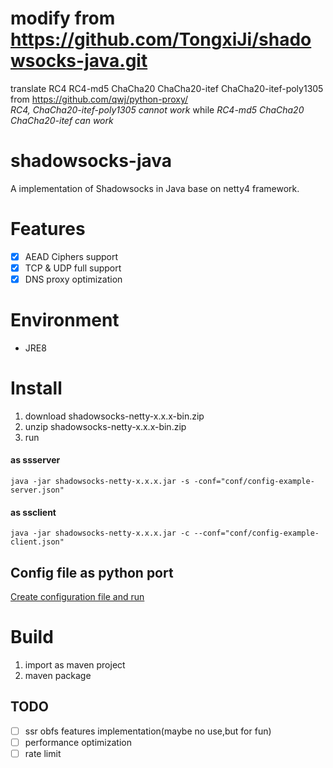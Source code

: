 # modify from https://github.com/TongxiJi/shadowsocks-java.git
translate RC4 RC4-md5 ChaCha20 ChaCha20-itef ChaCha20-itef-poly1305 from https://github.com/qwj/python-proxy/  
*RC4, ChaCha20-itef-poly1305 cannot work*
while *RC4-md5 ChaCha20 ChaCha20-itef can work*


# shadowsocks-java
A  implementation of Shadowsocks in Java base on netty4 framework.

# Features
- [x] AEAD Ciphers support
- [x] TCP & UDP full support
- [x] DNS proxy optimization

# Environment
* JRE8

# Install
1. download shadowsocks-netty-x.x.x-bin.zip
2. unzip shadowsocks-netty-x.x.x-bin.zip
3. run
#### as ssserver
```
java -jar shadowsocks-netty-x.x.x.jar -s -conf="conf/config-example-server.json"
```
#### as ssclient
```
java -jar shadowsocks-netty-x.x.x.jar -c --conf="conf/config-example-client.json"
```

## Config file as python port
[Create configuration file and run](https://github.com/shadowsocks/shadowsocks/wiki/Configuration-via-Config-File)

# Build
1. import as maven project
2. maven package

## TODO
* [ ] ssr obfs features implementation(maybe no use,but for fun)
* [ ] performance optimization
* [ ] rate limit

